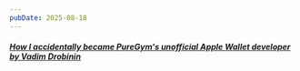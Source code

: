```yaml
---
pubDate: 2025-08-18
---
```


##### [How I accidentally became PureGym's unofficial Apple Wallet developer by Vadim Drobinin](https://drobinin.com/posts/how-i-accidentally-became-puregyms-unofficial-apple-wallet-developer/)
